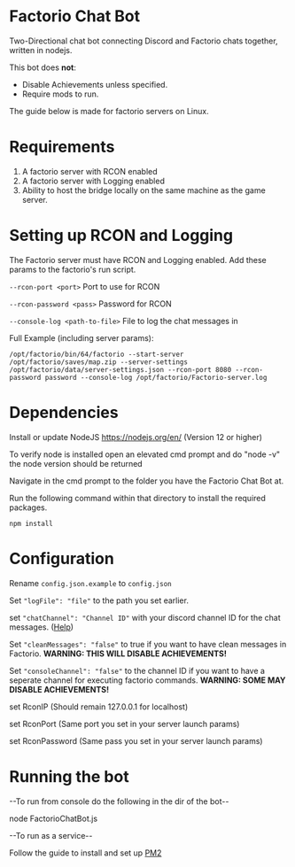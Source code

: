 # Factorio Chat Bot
Two-Directional chat bot connecting Discord and Factorio chats together, written in nodejs.

This bot does **not**:
- Disable Achievements unless specified.
- Require mods to run.

The guide below is made for factorio servers on Linux.

# Requirements
  1. A factorio server with RCON enabled
  2. A factorio server with Logging enabled
  3. Ability to host the bridge locally on the same machine as the game server.

# Setting up RCON and Logging
The Factorio server must have RCON and Logging enabled.
Add these params to the factorio's run script.

```--rcon-port <port>```	Port to use for RCON
  
```--rcon-password <pass>```	Password for RCON

```--console-log <path-to-file>```  File to log the chat messages in

Full Example (including server params):

```/opt/factorio/bin/64/factorio --start-server /opt/factorio/saves/map.zip --server-settings /opt/factorio/data/server-settings.json --rcon-port 8080 --rcon-password password --console-log /opt/factorio/Factorio-server.log```

# Dependencies
Install or update NodeJS https://nodejs.org/en/ (Version 12 or higher)

To verify node is installed open an elevated cmd prompt and do "node -v" 
the node version should be returned

Navigate in the cmd prompt to the folder you have the Factorio Chat Bot at.

Run the following command within that directory to install the required packages.

`npm install`


# Configuration
    
  Rename `config.json.example` to `config.json`

  Set `"logFile": "file"` to the path you set earlier. 

  set `"chatChannel": "Channel ID"` with your discord channel ID for the chat messages. ([Help](https://support.discordapp.com/hc/en-us/articles/206346498-Where-can-I-find-my-User-Server-Message-ID-))

  Set `"cleanMessages": "false"` to true if you want to have clean messages in Factorio. **WARNING: THIS WILL DISABLE ACHIEVEMENTS!**

  Set `"consoleChannel": "false"` to the channel ID if you want to have a seperate channel for executing factorio commands. **WARNING: SOME MAY DISABLE ACHIEVEMENTS!**

  set RconIP (Should remain 127.0.0.1 for localhost)

  set RconPort (Same port you set in your server launch params)

  set RconPassword (Same pass you set in your server launch params)


# Running the bot
--To run from console do the following in the dir of the bot-- 

node FactorioChatBot.js

--To run as a service--

Follow the guide to install and set up [PM2](https://pm2.keymetrics.io/docs/usage/quick-start/)
